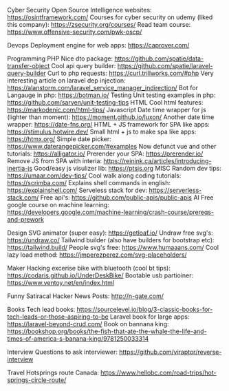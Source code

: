 Cyber Security
  Open Source Intelligence websites: https://osintframework.com/
  Courses for cyber security on udemy (liked this company): https://zsecurity.org/courses/
  Read team course: https://www.offensive-security.com/pwk-oscp/

Devops
  Deployment engine for web apps: https://caprover.com/

Programming
  PHP
     Nice dto package: https://github.com/spatie/data-transfer-object
     Cool api query builder: https://github.com/spatie/laravel-query-builder
     Curl to php requests: https://curl.trillworks.com/#php
     Very interesting article on laravel dep injection: https://alanstorm.com/laravel_service_manager_indirection/
     Bot for Langauge in php: https://botman.io/
  Testing
    Unit testing examples in php: https://github.com/sarven/unit-testing-tips
  HTML
    Cool html features: https://markodenic.com/html-tips/
  Javascript
    Date time wrapper for js (lighter than moment): https://moment.github.io/luxon/
    Another date time wrapper: https://date-fns.org/
    HTML + JS framework for SPA like apps: https://stimulus.hotwire.dev/
    Small html + js to make spa like apps: https://htmx.org/
    Simple date picker: https://www.daterangepicker.com/#examples
    Now defunct vue and other tutorials: https://alligator.io/
    Prerender your SPA: https://prerender.io/
    Remove JS from SPA with interia: https://reinink.ca/articles/introducing-inertia-js
    Good/easy js visulizer lib: https://ptsjs.org
 MISC
    Random dev tips: https://umaar.com/dev-tips/
    Cool walk along coding tutorials: https://scrimba.com/
    Explains shell commands in english: https://explainshell.com/
    Serveless stack for dev: https://serverless-stack.com/
    Free api's: https://github.com/public-apis/public-apis
 AI
   Free google course on machine learning: https://developers.google.com/machine-learning/crash-course/prereqs-and-prework

Design
  SVG animator (super easy): https://getloaf.io/
  Undraw free svg's: https://undraw.co/
  Tailwind builder (also have builders for bootstrap etc): https://tailwind.build/
  People svg's free: https://www.humaaans.com/
  Cool lazy load method: https://jmperezperez.com/svg-placeholders/


Maker
  Hacking excerise bike with bluetooth (cool bt tips): https://codaris.github.io/UnderDeskBike/
  Bootable usb partioiner: https://www.ventoy.net/en/index.html

Funny
  Satiracal Hacker News Posts: http://n-gate.com/

Books
  Tech lead books: https://sourcelevel.io/blog/3-classic-books-for-tech-leads-or-those-aspiring-to-be
  Laravel book for large apps: https://laravel-beyond-crud.com/
  Book on bannana king: https://bookshop.org/books/the-fish-that-ate-the-whale-the-life-and-times-of-america-s-banana-king/9781250033314

Interview
  Questions to ask interviewer: https://github.com/viraptor/reverse-interview

Travel
  Hotsprings route Canada: https://www.hellobc.com/road-trips/hot-springs-circle-route/
  
